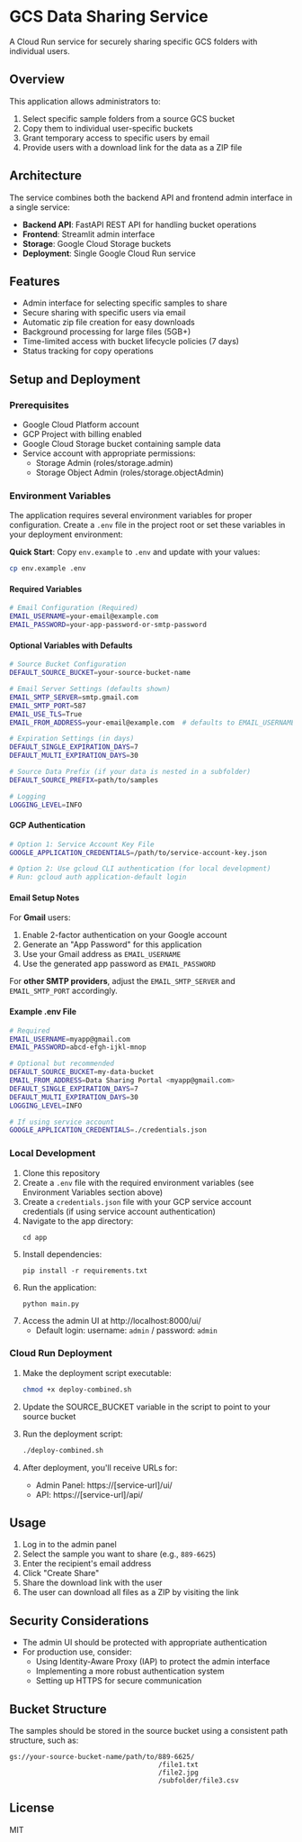 # GCS Data Sharing Service

A Cloud Run service for securely sharing specific GCS folders with individual users.

## Overview

This application allows administrators to:
1. Select specific sample folders from a source GCS bucket
2. Copy them to individual user-specific buckets
3. Grant temporary access to specific users by email
4. Provide users with a download link for the data as a ZIP file

## Architecture

The service combines both the backend API and frontend admin interface in a single service:

- **Backend API**: FastAPI REST API for handling bucket operations
- **Frontend**: Streamlit admin interface
- **Storage**: Google Cloud Storage buckets
- **Deployment**: Single Google Cloud Run service

## Features

- Admin interface for selecting specific samples to share
- Secure sharing with specific users via email
- Automatic zip file creation for easy downloads
- Background processing for large files (5GB+)
- Time-limited access with bucket lifecycle policies (7 days)
- Status tracking for copy operations

## Setup and Deployment

### Prerequisites

- Google Cloud Platform account
- GCP Project with billing enabled
- Google Cloud Storage bucket containing sample data
- Service account with appropriate permissions:
  - Storage Admin (roles/storage.admin)
  - Storage Object Admin (roles/storage.objectAdmin)

### Environment Variables

The application requires several environment variables for proper configuration. Create a `.env` file in the project root or set these variables in your deployment environment:

**Quick Start**: Copy `env.example` to `.env` and update with your values:
```bash
cp env.example .env
```

#### Required Variables

```bash
# Email Configuration (Required)
EMAIL_USERNAME=your-email@example.com
EMAIL_PASSWORD=your-app-password-or-smtp-password
```

#### Optional Variables with Defaults

```bash
# Source Bucket Configuration
DEFAULT_SOURCE_BUCKET=your-source-bucket-name

# Email Server Settings (defaults shown)
EMAIL_SMTP_SERVER=smtp.gmail.com
EMAIL_SMTP_PORT=587
EMAIL_USE_TLS=True
EMAIL_FROM_ADDRESS=your-email@example.com  # defaults to EMAIL_USERNAME

# Expiration Settings (in days)
DEFAULT_SINGLE_EXPIRATION_DAYS=7
DEFAULT_MULTI_EXPIRATION_DAYS=30

# Source Data Prefix (if your data is nested in a subfolder)
DEFAULT_SOURCE_PREFIX=path/to/samples

# Logging
LOGGING_LEVEL=INFO
```

#### GCP Authentication

```bash
# Option 1: Service Account Key File
GOOGLE_APPLICATION_CREDENTIALS=/path/to/service-account-key.json

# Option 2: Use gcloud CLI authentication (for local development)
# Run: gcloud auth application-default login
```

#### Email Setup Notes

For **Gmail** users:
1. Enable 2-factor authentication on your Google account
2. Generate an "App Password" for this application
3. Use your Gmail address as `EMAIL_USERNAME`
4. Use the generated app password as `EMAIL_PASSWORD`

For **other SMTP providers**, adjust the `EMAIL_SMTP_SERVER` and `EMAIL_SMTP_PORT` accordingly.

#### Example .env File

```bash
# Required
EMAIL_USERNAME=myapp@gmail.com
EMAIL_PASSWORD=abcd-efgh-ijkl-mnop

# Optional but recommended
DEFAULT_SOURCE_BUCKET=my-data-bucket
EMAIL_FROM_ADDRESS=Data Sharing Portal <myapp@gmail.com>
DEFAULT_SINGLE_EXPIRATION_DAYS=7
DEFAULT_MULTI_EXPIRATION_DAYS=30
LOGGING_LEVEL=INFO

# If using service account
GOOGLE_APPLICATION_CREDENTIALS=./credentials.json
```

### Local Development

1. Clone this repository
2. Create a `.env` file with the required environment variables (see Environment Variables section above)
3. Create a `credentials.json` file with your GCP service account credentials (if using service account authentication)
4. Navigate to the app directory:
   ```
   cd app
   ```
5. Install dependencies:
   ```
   pip install -r requirements.txt
   ```
6. Run the application:
   ```
   python main.py
   ```
7. Access the admin UI at http://localhost:8000/ui/
   - Default login: username: `admin` / password: `admin`

### Cloud Run Deployment

1. Make the deployment script executable:
   ```bash
   chmod +x deploy-combined.sh
   ```

2. Update the SOURCE_BUCKET variable in the script to point to your source bucket

3. Run the deployment script:
   ```bash
   ./deploy-combined.sh
   ```

4. After deployment, you'll receive URLs for:
   - Admin Panel: https://[service-url]/ui/
   - API: https://[service-url]/api/

## Usage

1. Log in to the admin panel
2. Select the sample you want to share (e.g., `889-6625`)
3. Enter the recipient's email address
4. Click "Create Share"
5. Share the download link with the user
6. The user can download all files as a ZIP by visiting the link

## Security Considerations

- The admin UI should be protected with appropriate authentication
- For production use, consider:
  - Using Identity-Aware Proxy (IAP) to protect the admin interface
  - Implementing a more robust authentication system
  - Setting up HTTPS for secure communication

## Bucket Structure

The samples should be stored in the source bucket using a consistent path structure, such as:
```
gs://your-source-bucket-name/path/to/889-6625/
                                     /file1.txt
                                     /file2.jpg
                                     /subfolder/file3.csv
```

## License

MIT 